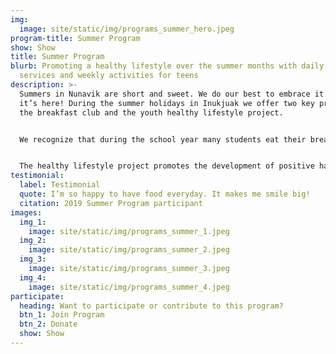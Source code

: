 ```yaml
---
img:
  image: site/static/img/programs_summer_hero.jpeg
program-title: Summer Program
show: Show
title: Summer Program
blurb: Promoting a healthy lifestyle over the summer months with daily breakfast
  services and weekly activities for teens
description: >-
  Summers in Nunavik are short and sweet. We do our best to embrace it while
  it’s here! During the summer holidays in Inukjuak we offer two key programs,
  the breakfast club and the youth healthy lifestyle project. 


  We recognize that during the school year many students eat their breakfasts at school, and as a result during the summer months there is a gap in food support. The breakfast club was created to address this need offering hot breakfast daily from 9-11am to all community members. Start your day with us over a tea and hot meal!


  The healthy lifestyle project promotes the development of positive habits among Inukjuammiut youth. We offer teens regular weekly activities and healthy snacks throughout the summer months. Activities include sports, cooking, gardening and going on the land. If you’d like to participate follow our facebook page to stay up to date on the details of when each activity will take place.
testimonial:
  label: Testimonial
  quote: I’m so happy to have food everyday. It makes me smile big!
  citation: 2019 Summer Program participant
images:
  img_1:
    image: site/static/img/programs_summer_1.jpeg
  img_2:
    image: site/static/img/programs_summer_2.jpeg
  img_3:
    image: site/static/img/programs_summer_3.jpeg
  img_4:
    image: site/static/img/programs_summer_4.jpeg
participate:
  heading: Want to participate or contribute to this program?
  btn_1: Join Program
  btn_2: Donate
  show: Show
---
```

